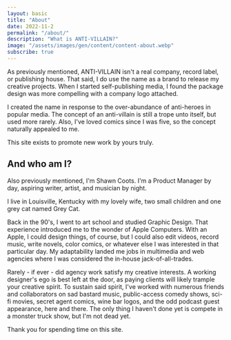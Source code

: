 ```yaml
---
layout: basic
title: "About"
date: 2022-11-2
permalink: "/about/"
description: "What is ANTI-VILLAIN?"
image: "/assets/images/gen/content/content-about.webp"
subscribe: true
---
```


As previously mentioned, ANTI-VILLAIN isn't a real company, record label, or publishing house. That said, I do use the name as a brand to release my creative projects. When I started self-publishing media, I found the package design was more compelling with a company logo attached.

I created the name in response to the over-abundance of anti-heroes in popular media. The concept of an anti-villain is still a trope unto itself, but used more rarely. Also, I've loved comics since I was five, so the concept naturally appealed to me.

This site exists to promote new work by yours truly.

## And who am I?

Also previously mentioned, I'm Shawn Coots. I'm a Product Manager by day, aspiring writer, artist, and musician by night.

I live in Louisville, Kentucky with my lovely wife, two small children and one grey cat named Grey Cat. 

Back in the 90's, I went to art school and studied Graphic Design. That experience introduced me to the wonder of Apple Computers. With an Apple, I could design things, of course, but I could also edit videos, record music, write novels, color comics, or whatever else I was interested in that particular day. My adaptability landed me jobs in multimedia and web agencies where I was considered the in-house jack-of-all-trades.

Rarely - if ever - did agency work satisfy my creative interests. A working designer's ego is best left at the door, as paying clients will likely trample your creative spirit. To sustain said spirit, I've worked with numerous friends and collaborators on sad bastard music, public-access comedy shows, sci-fi movies, secret agent comics, wine bar logos, and the odd podcast guest appearance, here and there. The only thing I haven't done yet is compete in a monster truck show, but I'm not dead yet.

Thank you for spending time on this site.
